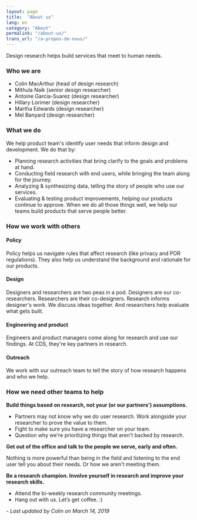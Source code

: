 ```yaml
---
layout: page
title:  "About us"
lang: en
category: "About"
permalink: "/about-us/"
trans_url: "/a-propos-de-nous/"
---
```


Design research helps build services that meet to human needs. 

### Who we are
* Colin MacArthur (head of design research)
* Mithula Naik (senior design researcher)
* Antoine Garcia-Suarez (design researcher)
* Hillary Lorimer (design researcher)
* Martha Edwards (design researcher)
* Mel Banyard (design researcher)

### What we do
We help product team's identify user needs that inform design and development.
We do that by:
- Planning research activities that bring clarify to the goals and problems at hand.
- Conducting field research with end users, while bringing the team along for the journey.
- Analyzing & synthesizing data, telling the story of people who use our services.
- Evaluating & testing product improvements, helping our products continue to approve.
When we do all those things well, we help our teams build products that serve people better.

### How we work with others

#### Policy
Policy helps us navigate rules that affect research (like privacy and POR regulations). They also help us understand the background and rationale for our products.

#### Design
Designers and researchers are two peas in a pod. Designers are our co-researchers. Researchers are their co-designers. Research informs designer's work. We discuss ideas together. And researchers help evaluate what gets built.

#### Engineering and product
Engineers and product managers come along for research and use our findings. At CDS, they're key partners in research.

#### Outreach
We work with our outreach team to tell the story of how research happens and who we help.

### How we need other teams to help

**Build things based on research, not your (or our partners') assumptions.**

- Partners may not know why we do user research. Work alongside your researcher to prove the value to them.
- Fight to make sure you have a researcher on your team.
- Question why we're prioritizing things that aren't backed by research.

**Get out of the office and talk to the people we serve, early and often.**

Nothing is more powerful than being in the field and listening to the end user tell you about their needs. Or how we aren't meeting them.

**Be a research champion. Involve yourself in research and improve your research skills.**

- Attend the bi-weekly research community meetings. 
- Hang out with us. Let’s get coffee. :) 

_- Last updated by Colin on March 14, 2019_
